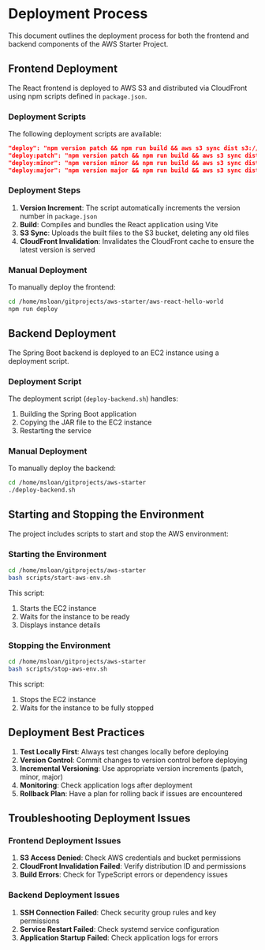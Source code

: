 # Deployment Process

This document outlines the deployment process for both the frontend and backend components of the AWS Starter Project.

## Frontend Deployment

The React frontend is deployed to AWS S3 and distributed via CloudFront using npm scripts defined in `package.json`.

### Deployment Scripts

The following deployment scripts are available:

```json
"deploy": "npm version patch && npm run build && aws s3 sync dist s3://aws-starter-app --delete && aws cloudfront create-invalidation --distribution-id E3HMJW9ME79W32 --paths \"/*\"",
"deploy:patch": "npm version patch && npm run build && aws s3 sync dist s3://aws-starter-app --delete && aws cloudfront create-invalidation --distribution-id E3HMJW9ME79W32 --paths \"/*\"",
"deploy:minor": "npm version minor && npm run build && aws s3 sync dist s3://aws-starter-app --delete && aws cloudfront create-invalidation --distribution-id E3HMJW9ME79W32 --paths \"/*\"",
"deploy:major": "npm version major && npm run build && aws s3 sync dist s3://aws-starter-app --delete && aws cloudfront create-invalidation --distribution-id E3HMJW9ME79W32 --paths \"/*\""
```

### Deployment Steps

1. **Version Increment**: The script automatically increments the version number in `package.json`
2. **Build**: Compiles and bundles the React application using Vite
3. **S3 Sync**: Uploads the built files to the S3 bucket, deleting any old files
4. **CloudFront Invalidation**: Invalidates the CloudFront cache to ensure the latest version is served

### Manual Deployment

To manually deploy the frontend:

```bash
cd /home/msloan/gitprojects/aws-starter/aws-react-hello-world
npm run deploy
```

## Backend Deployment

The Spring Boot backend is deployed to an EC2 instance using a deployment script.

### Deployment Script

The deployment script (`deploy-backend.sh`) handles:
1. Building the Spring Boot application
2. Copying the JAR file to the EC2 instance
3. Restarting the service

### Manual Deployment

To manually deploy the backend:

```bash
cd /home/msloan/gitprojects/aws-starter
./deploy-backend.sh
```

## Starting and Stopping the Environment

The project includes scripts to start and stop the AWS environment:

### Starting the Environment

```bash
cd /home/msloan/gitprojects/aws-starter
bash scripts/start-aws-env.sh
```

This script:
1. Starts the EC2 instance
2. Waits for the instance to be ready
3. Displays instance details

### Stopping the Environment

```bash
cd /home/msloan/gitprojects/aws-starter
bash scripts/stop-aws-env.sh
```

This script:
1. Stops the EC2 instance
2. Waits for the instance to be fully stopped

## Deployment Best Practices

1. **Test Locally First**: Always test changes locally before deploying
2. **Version Control**: Commit changes to version control before deploying
3. **Incremental Versioning**: Use appropriate version increments (patch, minor, major)
4. **Monitoring**: Check application logs after deployment
5. **Rollback Plan**: Have a plan for rolling back if issues are encountered

## Troubleshooting Deployment Issues

### Frontend Deployment Issues

1. **S3 Access Denied**: Check AWS credentials and bucket permissions
2. **CloudFront Invalidation Failed**: Verify distribution ID and permissions
3. **Build Errors**: Check for TypeScript errors or dependency issues

### Backend Deployment Issues

1. **SSH Connection Failed**: Check security group rules and key permissions
2. **Service Restart Failed**: Check systemd service configuration
3. **Application Startup Failed**: Check application logs for errors
